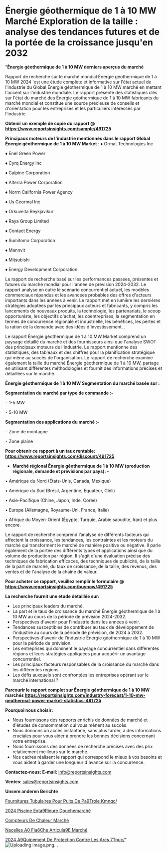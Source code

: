 # Énergie géothermique de 1 à 10 MW Marché Exploration de la taille : analyse des tendances futures et de la portée de la croissance jusqu'en 2032

"<strong>Énergie géothermique de 1 à 10 MW derniers aperçus du marché</strong>

Rapport de recherche sur le marché mondial Énergie géothermique de 1 à 10 MW 2024 'est une étude complète et informative sur l'état actuel de l'industrie du Global Énergie géothermique de 1 à 10 MW marché en mettant l'accent sur l'industrie mondiale. Le rapport présente des statistiques clés sur l'état du marché des Énergie géothermique de 1 à 10 MW fabricants du marché mondial et constitue une source précieuse de conseils et d'orientation pour les entreprises et les particuliers intéressés par l'industrie.

<strong>Obtenir un exemple de copie du rapport @ <a href=https://www.reportsinsights.com/sample/491725>https://www.reportsinsights.com/sample/491725</a></strong>

<strong>Principaux moteurs de l'industrie mentionnés dans le rapport Global Énergie géothermique de 1 à 10 MW Market</strong> :
♦ Ormat Technologies Inc

♦ Enel Green Power

♦ Cyrq Energy Inc

♦ Calpine Corporation

♦ Alterra Power Corporation

♦ Norrn California Power Agency

♦ Us Geormal Inc

♦ Orkuveita Reykjavikur

♦ Raya Group Limited

♦ Contact Energy

♦ Sumitomo Corporation

♦ Mannvit

♦ Mitsubishi

♦ Energy Development Corporation

Le rapport de recherche basé sur les performances passées, présentes et futures du marché mondial pour l'année de prévision 2024-2032. Le rapport analyse en outre le scénario concurrentiel actuel, les modèles commerciaux répandus et les avancées probables des offres d'acteurs importants dans les années à venir. Le rapport met en lumière les dernières stratégies adoptées par les principaux acteurs et fabricants, y compris les lancements de nouveaux produits, la technologie, les partenariats, le scoop opportuniste, les objectifs d'achat, les coentreprises, la segmentation en termes de concurrence régionale et industrielle, les bénéfices, les pertes et la ration de la demande avec des idées d'investissement. .

Le rapport Énergie géothermique de 1 à 10 MW Market comprend un paysage détaillé du marché et des fournisseurs ainsi que l'analyse SWOT des principaux moteurs de l'industrie. Le rapport mentionne des statistiques, des tableaux et des chiffres pour la planification stratégique qui mène au succès de l'organisation. Le rapport de recherche examine également la taille du marché Énergie géothermique de 1 à 10 MW, partage en utilisant différentes méthodologies et fournit des informations précises et détaillées sur le marché.

<strong>Énergie géothermique de 1 à 10 MW Segmentation du marché basée sur :</strong>

<strong>Segmentation du marché par type de commande :-</strong>

⁃ 1-5 MW

⁃ 5-10 MW

<strong>Segmentation des applications du marché :-</strong>

⁃ Zone de montagne

⁃ Zone plaine

<strong>Pour obtenir ce rapport à un taux rentable: <a href=https://www.reportsinsights.com/discount/491725>https://www.reportsinsights.com/discount/491725</a></strong>
<ul>
  <li><strong>Marché régional Énergie géothermique de 1 à 10 MW (production régionale, demande et prévisions par pays): -</strong></li>
</ul>
• Amérique du Nord (États-Unis, Canada, Mexique)

• Amérique du Sud (Brésil, Argentine, Equateur, Chili)

• Asie-Pacifique (Chine, Japon, Inde, Corée)

• Europe (Allemagne, Royaume-Uni, France, Italie)

• Afrique du Moyen-Orient (Égypte, Turquie, Arabie saoudite, Iran) et plus encore.

Le rapport de recherche comprend l’analyse de différents facteurs qui affectent la croissance, les tendances, les contraintes et les moteurs du marché qui transforment le marché de manière positive ou négative. Il parle également de la portée des différents types et applications ainsi que du volume de production par région. Il s'agit d'une évaluation précise des techniques de fabrication efficaces, des techniques de publicité, de la taille de la part de marché, du taux de croissance, de la taille, des revenus, des ventes et de l'analyse de la chaîne de valeur.

<strong>Pour acheter ce rapport, veuillez remplir le formulaire @   <a href=https://www.reportsinsights.com/buynow/491725>https://www.reportsinsights.com/buynow/491725</a></strong>

<strong>La recherche fournit une étude détaillée sur:</strong>
<ul>
  <li>Les principaux leaders du marché.</li>
  <li>La part et le taux de croissance du marché Énergie géothermique de 1 à 10 MW au cours de la période de prévision 2024-2032.</li>
  <li>Perspectives d'avenir pour l'industrie dans les années à venir.</li>
  <li>Tendances susceptibles de contribuer au taux de développement de l'industrie au cours de la période de prévision, de 2024 à 2032.</li>
  <li>Perspectives d'avenir de l'industrie Énergie géothermique de 1 à 10 MW pour la période de prévision.</li>
  <li>Les entreprises qui dominent le paysage concurrentiel dans différentes régions et leurs stratégies appliquées pour acquérir un avantage concurrentiel.</li>
  <li>Les principaux facteurs responsables de la croissance du marché dans les différentes régions.</li>
  <li>Les défis auxquels sont confrontées les entreprises opérant sur le marché international ?</li>
</ul>

<strong>Parcourir le rapport complet sur Énergie géothermique de 1 à 10 MW marchés <a href=https://reportsinsights.com/industry-forecast/1-10-mw-geothermal-power-market-statistics-491725>https://reportsinsights.com/industry-forecast/1-10-mw-geothermal-power-market-statistics-491725</a></strong>

<strong>Pourquoi nous choisir:</strong>
<ul>
  <li>Nous fournissons des rapports enrichis de données de marché et d'études de consommation qui vous mènent au succès.</li>
  <li>Nous donnons un accès instantané, sans plus tarder, à des informations cruciales pour vous aider à prendre les bonnes décisions concernant votre entreprise.</li>
  <li>Nous fournissons des données de recherche précises avec des prix relativement meilleurs sur le marché.</li>
  <li>Nos cadres réalisent le rapport qui correspond le mieux à vos besoins et vous aident à garder une longueur d'avance sur la concurrence.</li>
</ul>
<strong>Contactez-nous:
</strong><strong>E-mail:</strong> <a href=mailto:info@reportsinsights.com>info@reportsinsights.com</a>

<strong>Ventes</strong>: <a href=mailto:sales@reportsinsights.com>sales@reportsinsights.com</a>

<strong>Unsere anderen Berichte</strong>

<a href=https://www.linkedin.com/pulse/fournitures-tubulaires-pour-puits-de-p%C3%A9trole-kmnqc/>Fournitures Tubulaires Pour Puits De Pa9Trole Kmnqc/</a>

<a href=https://www.linkedin.com/pulse/2024-piscine-ext%C3%A9rieure-douchemarch%C3%A9-segmentation-jqaac/>2024 Piscine Exta9Rieure Douchemarché</a>

<a href=https://www.linkedin.com/pulse/compteurs-de-chaleur-march%25C3%25A9-informations-bas%25C3%25A9es-sur>Compteurs De Chaleur Marché</a>

<a href=https://www.linkedin.com/pulse/nacelles-%C3%A0-fl%C3%A8che-articul%C3%A9e-march%C3%A9-analyse-et-4huxc/>Nacelles A0 Fla8Che Articula9E Marché</a>

<a href=https://www.linkedin.com/pulse/2024-%C3%A9quipement-de-protection-contre-les-arcs-7tpuc/>2024 A9Quipement De Protection Contre Les Arcs 7Tpuc/</a>"
![Uploading image.png…]()
